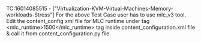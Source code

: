 TC:16014085515 - ["Virtualization-KVM-Virtual-Machines-Memory-workloads-Stress"]
For the above Test Case user has to use mlc_v3 tool.
Edit the content_config xml file for MLC runtime under <mlc> tag
<mlc_runtime>1500</mlc_runtime>
tag inside content_configuration.xml file & call it from
content_configuration.py file.
